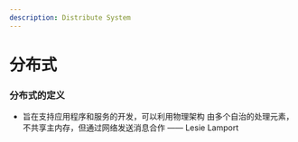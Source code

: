 ```yaml
---
description: Distribute System
---
```


# 分布式

### 分布式的定义

* 旨在支持应用程序和服务的开发，可以利用物理架构 由多个自治的处理元素，不共享主内存，但通过网络发送消息合作 —— Lesie Lamport

